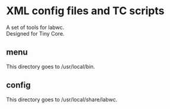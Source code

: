 # XML config files and TC scripts
A set of tools for labwc.  
Designed for Tiny Core.

## menu
This directory goes to /usr/local/bin.

## config
This directory goes to /usr/local/share/labwc.
